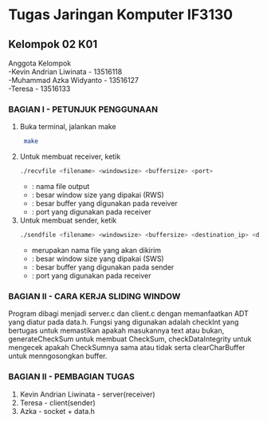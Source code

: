 # Tugas Jaringan Komputer IF3130
## Kelompok 02 K01
Anggota Kelompok  
-Kevin Andrian Liwinata - 13516118<br>
-Muhammad Azka Widyanto - 13516127<br>
-Teresa                 - 13516133<br>

### BAGIAN I - PETUNJUK PENGGUNAAN
1. Buka terminal, jalankan make
    ```sh
     make
    ```
2. Untuk membuat receiver, ketik
    ```sh
    ./recvfile <filename> <windowsize> <buffersize> <port>
    ```
    - <filename> : nama file output
    - <windowsize> : besar window size yang dipakai (RWS)
    - <buffersize> : besar buffer yang digunakan pada reveiver
    - <port> : port yang digunakan pada receiver
3. Untuk membuat sender, ketik
    ```sh
    ./sendfile <filename> <windowsize> <buffersize> <destination_ip> <destination_port>
    ```
    - <filename> merupakan nama file yang akan dikirim
    - <windowsize> : besar window size yang dipakai (SWS)
    - <buffersize> : besar buffer yang digunakan pada sender
    - <port> : port yang digunakan pada receiver

### BAGIAN II - CARA KERJA SLIDING WINDOW
Program dibagi menjadi server.c dan client.c dengan memanfaatkan ADT yang diatur pada data.h. Fungsi yang digunakan adalah checkInt yang bertugas untuk memastikan apakah masukannya text atau bukan, generateCheckSum untuk membuat CheckSum, checkDataIntegrity untuk mengecek apakah CheckSumnya sama atau tidak serta clearCharBuffer untuk menngosongkan buffer.

### BAGIAN II - PEMBAGIAN TUGAS
1. Kevin Andrian Liwinata - server(receiver)
2. Teresa - client(sender)
3. Azka - socket + data.h





